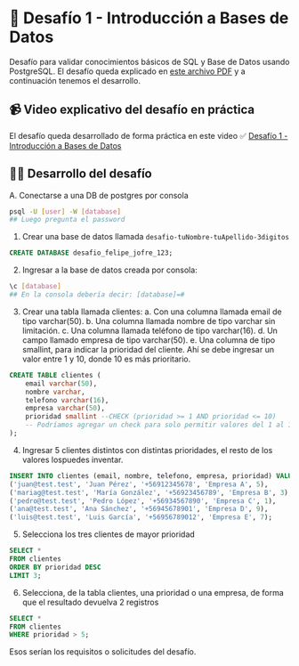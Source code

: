 # 🚀 Desafío 1 - Introducción a Bases de Datos

Desafío para validar conocimientos básicos de SQL y Base de Datos usando PostgreSQL. El desafío queda explicado en [este archivo PDF](https://github.com/felipejoq/desafios-sql-postgres-db/blob/main/desafio-01/01-intro-base-de-datos.pdf?raw=true) y a continuación tenemos el desarrollo.

## 📹 Video explicativo del desafío en práctica

El desafío queda desarrollado de forma práctica en este video ✅ [Desafío 1 - Introducción a Bases de Datos](https://youtu.be/fQsNY8sUD6M)

## 👨‍💻 Desarrollo del desafío

A. Conectarse a una DB de postgres por consola

```bash
psql -U [user] -W [database]
## Luego pregunta el password
```

1. Crear una base de datos llamada ```desafio-tuNombre-tuApellido-3digitos```

```sql
CREATE DATABASE desafio_felipe_jofre_123;
```

2. Ingresar a la base de datos creada por consola:

```bash
\c [database]
## En la consola debería decir: [database]=#
```

3. Crear una tabla llamada clientes:
a. Con una columna llamada email de tipo varchar(50).
b. Una columna llamada nombre de tipo varchar sin limitación.
c. Una columna llamada teléfono de tipo varchar(16).
d. Un campo llamado empresa de tipo varchar(50).
e. Una columna de tipo smallint, para indicar la prioridad del cliente. Ahí se debe ingresar un valor entre 1 y 10, donde 10 es más prioritario.

```sql
CREATE TABLE clientes (
    email varchar(50),
    nombre varchar,
    telefono varchar(16),
    empresa varchar(50),
    prioridad smallint --CHECK (prioridad >= 1 AND prioridad <= 10)
    -- Podríamos agregar un check para solo permitir valores del 1 al 10.
);
```

4. Ingresar 5 clientes distintos con distintas prioridades, el resto de los valores lospuedes inventar.

```sql
INSERT INTO clientes (email, nombre, telefono, empresa, prioridad) VALUES
('juan@test.test', 'Juan Pérez', '+56912345678', 'Empresa A', 5),
('mariag@test.test', 'María González', '+56923456789', 'Empresa B', 3),
('pedro@test.test', 'Pedro López', '+56934567890', 'Empresa C', 1),
('ana@test.test', 'Ana Sánchez', '+56945678901', 'Empresa D', 9),
('luis@test.test', 'Luis García', '+56956789012', 'Empresa E', 7);
```

5. Selecciona los tres clientes de mayor prioridad

```sql
SELECT *
FROM clientes
ORDER BY prioridad DESC
LIMIT 3;
```

6. Selecciona, de la tabla clientes, una prioridad o una empresa, de forma que el resultado devuelva 2 registros

```sql
SELECT *
FROM clientes
WHERE prioridad > 5;
```

Esos serían los requisitos o solicitudes del desafío.
